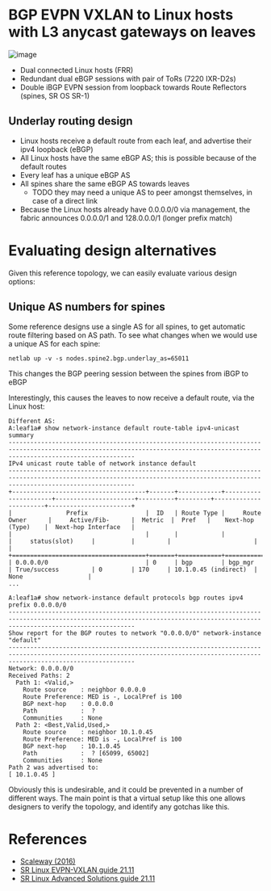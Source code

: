 # BGP EVPN VXLAN to Linux hosts with L3 anycast gateways on leaves

![image](https://user-images.githubusercontent.com/2031627/151012844-ac984a74-1803-433d-82f9-1157d87d26a8.png)

* Dual connected Linux hosts (FRR)
* Redundant dual eBGP sessions with pair of ToRs (7220 IXR-D2s)
* Double iBGP EVPN session from loopback towards Route Reflectors (spines, SR OS SR-1)

## Underlay routing design
* Linux hosts receive a default route from each leaf, and advertise their ipv4 loopback (eBGP)
* All Linux hosts have the same eBGP AS; this is possible because of the default routes
* Every leaf has a unique eBGP AS
* All spines share the same eBGP AS towards leaves
  + TODO they may need a unique AS to peer amongst themselves, in case of a direct link
* Because the Linux hosts already have 0.0.0.0/0 via management, the fabric announces 0.0.0.0/1 and 128.0.0.0/1 (longer prefix match)

# Evaluating design alternatives
Given this reference topology, we can easily evaluate various design options:

## Unique AS numbers for spines
Some reference designs use a single AS for all spines, to get automatic route filtering based on AS path. To see what changes when we would use a unique AS for each spine:
```
netlab up -v -s nodes.spine2.bgp.underlay_as=65011
```
This changes the BGP peering session between the spines from iBGP to eBGP

Interestingly, this causes the leaves to now receive a default route, via the Linux host:
```
Different AS:
A:leaf1a# show network-instance default route-table ipv4-unicast summary                                                                                                                                           
-------------------------------------------------------------------------------------------------------------------------------------------------------------------------------
IPv4 unicast route table of network instance default
-------------------------------------------------------------------------------------------------------------------------------------------------------------------------------
+-------------------------------------+-------+------------+----------------------+----------------------+----------+---------+-----------------------+-----------------------+
|               Prefix                |  ID   | Route Type |     Route Owner      |     Active/Fib-      |  Metric  |  Pref   |    Next-hop (Type)    |  Next-hop Interface   |
|                                     |       |            |                      |     status(slot)     |          |         |                       |                       |
+=====================================+=======+============+======================+======================+==========+=========+=======================+=======================+
| 0.0.0.0/0                           | 0     | bgp        | bgp_mgr              | True/success         | 0        | 170     | 10.1.0.45 (indirect)  | None                  |
...

A:leaf1a# show network-instance default protocols bgp routes ipv4 prefix 0.0.0.0/0                                                                                             
-------------------------------------------------------------------------------------------------------------------------------------------------------------------------------
Show report for the BGP routes to network "0.0.0.0/0" network-instance  "default"
-------------------------------------------------------------------------------------------------------------------------------------------------------------------------------
Network: 0.0.0.0/0
Received Paths: 2
  Path 1: <Valid,>
    Route source    : neighbor 0.0.0.0
    Route Preference: MED is -, LocalPref is 100
    BGP next-hop    : 0.0.0.0
    Path            :  ?
    Communities     : None
  Path 2: <Best,Valid,Used,>
    Route source    : neighbor 10.1.0.45
    Route Preference: MED is -, LocalPref is 100
    BGP next-hop    : 10.1.0.45
    Path            :  ? [65099, 65002]
    Communities     : None
Path 2 was advertised to: 
[ 10.1.0.45 ]
```
Obviously this is undesirable, and it could be prevented in a number of different ways. The main point is that a virtual setup like this one allows designers to verify the topology, and identify any gotchas like this.

# References
* [Scaleway (2016)](https://www.enog.org/wp-content/uploads/presentations/enog-16/18-Scaleway-P14-fabric-ENOG16.pdf)
* [SR Linux EVPN-VXLAN guide 21.11](https://documentation.nokia.com/cgi-bin/dbaccessfilename.cgi/3HE17913AAAA01_V1_SR%20Linux%20R21.11%20EVPN-VXLAN%20User%20Guide.pdf)
* [SR Linux Advanced Solutions guide 21.11](https://documentation.nokia.com/cgi-bin/dbaccessfilename.cgi/3HE17902AAAA01_V1_SR%20Linux%20R21.11%20%20Advanced%20Solutions%20Guide.pdf)
